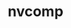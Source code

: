---
title: "nvcomp"
layout: cache
categories: [package, develop]
meta: {"compilers": ["gcc@11.4.0"], "num_specs": 12, "num_specs_by_stack": {"e4s": 6, "e4s-neoverse-v2": 6, "root": 12}, "oss": ["ubuntu22.04"], "platforms": ["linux"], "stacks": ["e4s", "e4s-neoverse-v2", "root"], "targets": ["neoverse_v2", "x86_64_v3"], "versions": ["2.2.0"]}
spec_details: [{"compiler": "gcc@11.4.0", "hash": "7aluknomvwcddl6ilp5tntfbv3nok5do", "os": "ubuntu22.04", "platform": "linux", "size": "-", "stacks": ["e4s", "root"], "target": "x86_64_v3", "variants": ["build_system=cmake", "build_type=Release", "+cuda", "cuda_arch:=none", "generator=make", "~ipo"], "versions": ["2.2.0"]}, {"compiler": "gcc@11.4.0", "hash": "bckdli5pfcbduzzuzcnjzth37etgpjhg", "os": "ubuntu22.04", "platform": "linux", "size": "-", "stacks": ["e4s", "root"], "target": "x86_64_v3", "variants": ["build_system=cmake", "build_type=Release", "+cuda", "cuda_arch:=none", "generator=make", "~ipo"], "versions": ["2.2.0"]}, {"compiler": "gcc@11.4.0", "hash": "csre756bgfimzwcmiqsg5t5awlhenbis", "os": "ubuntu22.04", "platform": "linux", "size": "-", "stacks": ["e4s", "root"], "target": "x86_64_v3", "variants": ["build_system=cmake", "build_type=Release", "+cuda", "cuda_arch:=none", "generator=make", "~ipo"], "versions": ["2.2.0"]}, {"compiler": "gcc@11.4.0", "hash": "nqcs6jmc2toym7vikhygmygvyv6yimw6", "os": "ubuntu22.04", "platform": "linux", "size": "-", "stacks": ["e4s-neoverse-v2", "root"], "target": "neoverse_v2", "variants": ["build_system=cmake", "build_type=Release", "+cuda", "cuda_arch:=none", "generator=make", "~ipo"], "versions": ["2.2.0"]}, {"compiler": "gcc@11.4.0", "hash": "o6snybdgpastsjy7l3ejhknyli3fxr3z", "os": "ubuntu22.04", "platform": "linux", "size": "-", "stacks": ["e4s", "root"], "target": "x86_64_v3", "variants": ["build_system=cmake", "build_type=Release", "+cuda", "cuda_arch:=none", "generator=make", "~ipo"], "versions": ["2.2.0"]}, {"compiler": "gcc@11.4.0", "hash": "ohrg3nqrk5oohsnnhn3zaqpivaqle4h3", "os": "ubuntu22.04", "platform": "linux", "size": "-", "stacks": ["e4s-neoverse-v2", "root"], "target": "neoverse_v2", "variants": ["build_system=cmake", "build_type=Release", "+cuda", "cuda_arch:=none", "generator=make", "~ipo"], "versions": ["2.2.0"]}, {"compiler": "gcc@11.4.0", "hash": "qlyggwtqdiegnsydbdeyhjqrr2fhqz4q", "os": "ubuntu22.04", "platform": "linux", "size": "-", "stacks": ["e4s-neoverse-v2", "root"], "target": "neoverse_v2", "variants": ["build_system=cmake", "build_type=Release", "+cuda", "cuda_arch:=none", "generator=make", "~ipo"], "versions": ["2.2.0"]}, {"compiler": "gcc@11.4.0", "hash": "rmdxasqlocufopu3vyauwb6altakcsze", "os": "ubuntu22.04", "platform": "linux", "size": "-", "stacks": ["e4s", "root"], "target": "x86_64_v3", "variants": ["build_system=cmake", "build_type=Release", "+cuda", "cuda_arch:=none", "generator=make", "~ipo"], "versions": ["2.2.0"]}, {"compiler": "gcc@11.4.0", "hash": "s5hcoyaffk6nzhfn5orgjiorocoe2enq", "os": "ubuntu22.04", "platform": "linux", "size": "-", "stacks": ["e4s-neoverse-v2", "root"], "target": "neoverse_v2", "variants": ["build_system=cmake", "build_type=Release", "+cuda", "cuda_arch:=none", "generator=make", "~ipo"], "versions": ["2.2.0"]}, {"compiler": "gcc@11.4.0", "hash": "us4anl2xzh76xmc5sieo2jgop7gaiiis", "os": "ubuntu22.04", "platform": "linux", "size": "-", "stacks": ["e4s-neoverse-v2", "root"], "target": "neoverse_v2", "variants": ["build_system=cmake", "build_type=Release", "+cuda", "cuda_arch:=none", "generator=make", "~ipo"], "versions": ["2.2.0"]}, {"compiler": "gcc@11.4.0", "hash": "wkjyw3l3vp46g5nqa7jodgehrccnqz53", "os": "ubuntu22.04", "platform": "linux", "size": "-", "stacks": ["e4s", "root"], "target": "x86_64_v3", "variants": ["build_system=cmake", "build_type=Release", "+cuda", "cuda_arch:=none", "generator=make", "~ipo"], "versions": ["2.2.0"]}, {"compiler": "gcc@11.4.0", "hash": "wu5kkp35nvhe64xoap55fynezat2mq52", "os": "ubuntu22.04", "platform": "linux", "size": "-", "stacks": ["e4s-neoverse-v2", "root"], "target": "neoverse_v2", "variants": ["build_system=cmake", "build_type=Release", "+cuda", "cuda_arch:=none", "generator=make", "~ipo"], "versions": ["2.2.0"]}]
---